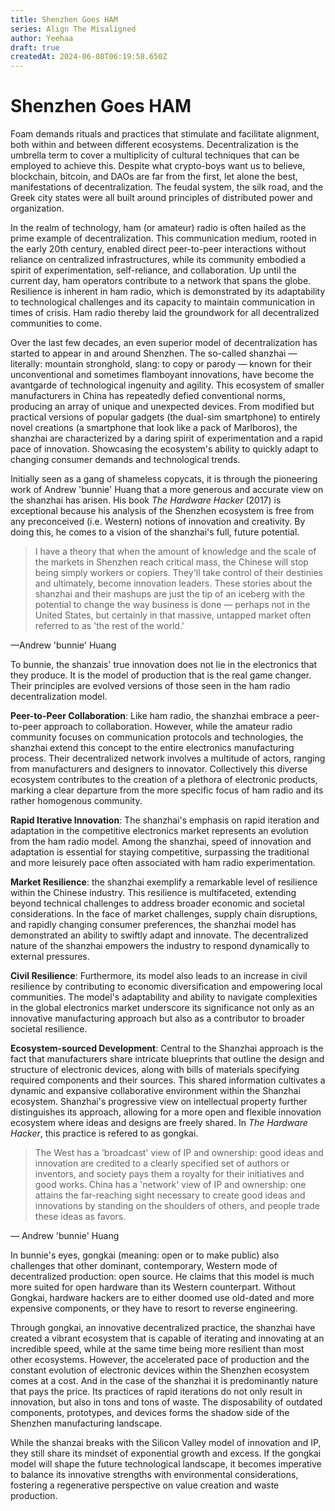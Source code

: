 ```yaml
---
title: Shenzhen Goes HAM
series: Align The Misaligned
author: Yeehaa
draft: true
createdAt: 2024-06-08T06:19:58.650Z
---
```

# Shenzhen Goes HAM

Foam demands rituals and practices that stimulate and facilitate alignment, both within and between different ecosystems. Decentralization is the umbrella term to cover a multiplicity of cultural techniques that can be employed to achieve this. Despite what crypto-boys want us to believe, blockchain, bitcoin, and DAOs are far from the first, let alone the best, manifestations of decentralization. The feudal system, the silk road, and the Greek city states were all built around principles of distributed power and organization.

In the realm of technology, ham (or amateur) radio is often hailed as the prime example of decentralization. This communication medium, rooted in the early 20th century, enabled direct peer-to-peer interactions without reliance on centralized infrastructures, while its community embodied a spirit of experimentation, self-reliance, and collaboration. Up until the current day, ham operators contribute to a network that spans the globe. Resilience is inherent in ham radio, which is demonstrated by its adaptability to technological challenges and its capacity to maintain communication in times of crisis. Ham radio thereby laid the groundwork for all decentralized communities to come.

Over the last few decades, an even superior model of decentralization has started to appear in and around Shenzhen. The so-called shanzhai — literally: mountain stronghold, slang: to copy or parody — known for their unconventional and sometimes flamboyant innovations, have become the avantgarde of technological ingenuity and agility. This ecosystem of smaller manufacturers in China has repeatedly defied conventional norms, producing an array of unique and unexpected devices. From modified but practical versions of popular gadgets (the dual-sim smartphone) to entirely novel creations (a smartphone that look like a pack of Marlboros), the shanzhai are characterized by a daring spirit of experimentation and a rapid pace of innovation. Showcasing the ecosystem's ability to quickly adapt to changing consumer demands and technological trends.

Initially seen as a gang of shameless copycats, it is through the pioneering work of Andrew 'bunnie' Huang that a more generous and accurate view on the shanzhai has arisen. His book *The Hardware Hacker* (2017) is exceptional because his analysis of the Shenzhen ecosystem is free from any preconceived (i.e. Western) notions of innovation and creativity. By doing this, he comes to a vision of the shanzhai's full, future potential.

 > 
 > I have a theory that when the amount of knowledge and the scale of the markets in Shenzhen reach critical mass, the Chinese will stop being simply workers or copiers. They'll take control of their destinies and ultimately, become innovation leaders. These stories about the shanzhai and their mashups are just the tip of an iceberg with the potential to change the way business is done — perhaps not in the United States, but certainly in that massive, untapped market often referred to as 'the rest of the world.'

—Andrew 'bunnie' Huang

To bunnie, the shanzais' true innovation does not lie in the electronics that they produce. It is the model of production that is the real game changer. Their principles are evolved versions of those seen in the ham radio decentralization model.

**Peer-to-Peer Collaboration**: Like ham radio, the shanzhai embrace a peer-to-peer approach to collaboration. However, while the amateur radio community focuses on communication protocols and technologies, the shanzhai extend this concept to the entire electronics manufacturing process. Their decentralized network involves a multitude of actors, ranging from manufacturers and designers to innovator. Collectively this diverse ecosystem contributes to the creation of a plethora of electronic products, marking a clear departure from the more specific focus of ham radio and its rather homogenous community.

**Rapid Iterative Innovation**: The shanzhai's emphasis on rapid iteration and adaptation in the competitive electronics market represents an evolution from the ham radio model. Among the shanzhai, speed of innovation and adaptation is essential for staying competitive, surpassing the traditional and more leisurely pace often associated with ham radio experimentation.

**Market Resilience**: the shanzhai exemplify a remarkable level of resilience within the Chinese industry. This resilience is multifaceted, extending beyond technical challenges to address broader economic and societal considerations. In the face of market challenges, supply chain disruptions, and rapidly changing consumer preferences, the shanzhai model has demonstrated an ability to swiftly adapt and innovate. The decentralized nature of the shanzhai empowers the industry to respond dynamically to external pressures.

**Civil Resilience**: Furthermore, its model also leads to an increase in civil resilience by contributing to economic diversification and empowering local communities. The model's adaptability and ability to navigate complexities in the global electronics market underscore its significance not only as an innovative manufacturing approach but also as a contributor to broader societal resilience.

**Ecosystem-sourced Development**: Central to the Shanzhai approach is the fact that manufacturers share intricate blueprints that outline the design and structure of electronic devices, along with bills of materials specifying required components and their sources. This shared information cultivates a dynamic and expansive collaborative environment within the Shanzhai ecosystem. Shanzhai's progressive view on intellectual property further distinguishes its approach, allowing for a more open and flexible innovation ecosystem where ideas and designs are freely shared. In *The Hardware Hacker*, this practice is refered to as gongkai.

 > 
 > The West has a 'broadcast' view of IP and ownership: good ideas and innovation are credited to a clearly specified set of authors or inventors, and society pays them a royalty for their initiatives and good works. China has a 'network' view of IP and ownership: one attains the far-reaching sight necessary to create good ideas and innovations by standing on the shoulders of others, and people trade these ideas as favors.

— Andrew 'bunnie' Huang

In bunnie's eyes, gongkai (meaning: open or to make public) also challenges that other dominant, contemporary, Western mode of decentralized production: open source. He claims that this model is much more suited for open hardware than its Western counterpart. Without Gongkai, hardware hackers are to either doomed use old-dated and more expensive components, or they have to resort to reverse engineering.

Through gongkai, an innovative decentralized practice, the shanzhai have created a vibrant ecosystem that is capable of iterating and innovating at an incredible speed, while at the same time being more resilient than most other ecosystems. However, the accelerated pace of production and the constant evolution of electronic devices within the Shenzhen ecosystem comes at a cost. And in the case of the shanzhai it is predominantly nature that pays the price. Its practices of rapid iterations do not only result in innovation, but also in tons and tons of waste. The disposability of outdated components, prototypes, and devices forms the shadow side of the Shenzhen manufacturing landscape.

While the shanzai breaks with the Silicon Valley model of innovation and IP, they still share its mindset of exponential growth and excess. If the gongkai model will shape the future technological landscape, it becomes imperative to balance its innovative strengths with environmental considerations, fostering a regenerative perspective on value creation and waste production.

